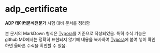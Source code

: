 # adp_certificate
**ADP 데이터분석전문가** 시험 대비 문서를 정리함

본 문서의 MarkDown 형식은 [Typora](https://typora.io/)를 기준으로 작성되었음. 특히 수식 기능은 github MD에서는 정확히 표현되지 않기에 내용을 복사하여 [Typora](https://typora.io/)에 붙여 넣어 확인하면 올바른 수식을 확인할 수 있음.
